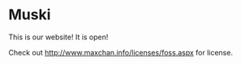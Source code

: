 Muski
=====

This is our website! It is open!

Check out <http://www.maxchan.info/licenses/foss.aspx> for license.
